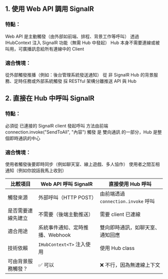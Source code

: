 ## 1. 使用 Web API 調用 SignalR

### 特點：

Web API 是主動觸發（由外部如前端、排程、背景工作等呼叫）
透過 IHubContext 注入 SignalR 功能（無需 Hub 中發起）
Hub 本身不需要連線或被叫用，可廣播訊息給所有連線中的 Client

### 適合情境：

從外部觸發推播（例如：後台管理系統發送通知）
從 非 SignalR Hub 的背景服務、定時任務或外部系統觸發
採 RESTful 架構分離推送 API 與 Hub

## 2. 直接在 Hub 中呼叫 SignalR

### 特點：
必須從 已連接的 SignalR client 發起呼叫
方法由前端 connection.invoke("SendToAll", "內容") 觸發
是 雙向通訊 的一部分，Hub 是整個即時通訊的中心

### 適合情境：
使用者觸發後要即時同步（例如聊天室、線上遊戲、多人協作）
使用者之間互相通知（例如你說話我馬上收到）


| 比較項目      | Web API 呼叫 SignalR    | 直接使用 Hub 呼叫                  |
| --------- | --------------------- | ---------------------------- |
| 觸發來源      | 外部呼叫（HTTP POST）       | 由前端透過 `connection.invoke` 呼叫 |
| 是否需要連線先建立 | 不需要（後端主動推送）           | 需要 client 已連線                |
| 適合用途      | 系統事件通知、定時推播、Webhook   | 雙向即時通訊，如聊天室、通知回應             |
| 技術依賴      | `IHubContext<T>` 注入使用 | 使用 Hub class                 |
| 可由背景服務觸發？ | ✅ 可以                  | ❌ 不行，因為無連線上下文                |




